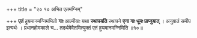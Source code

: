 +++
title = "२० १० अभित एतमग्निम्"

+++
**एतं** हूयमानमग्निमभितो **गाः** आत्मीयाः यथा **स्थापयति** स्थापने **एना गाः धूमः प्राप्नुयात्** ।
अनुवातं समीप इत्यर्थः ।
प्रधानहोमकाले च... तदर्थमेवैतमित्युक्तं एतं हूयमानमग्निमिति ॥१०॥
